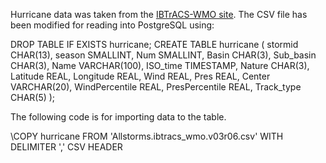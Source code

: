 Hurricane data was taken from the [IBTrACS-WMO
site](https://www.ncdc.noaa.gov/ibtracs/index.php?name=wmo-data). The CSV file
has been modified for reading into PostgreSQL using:

  DROP TABLE IF EXISTS hurricane;
  CREATE TABLE hurricane (
    stormid        CHAR(13),
    season         SMALLINT,
    Num            SMALLINT,
    Basin          CHAR(3),
    Sub_basin      CHAR(3),
    Name           VARCHAR(100),
    ISO_time       TIMESTAMP,
    Nature         CHAR(3),
    Latitude       REAL,
    Longitude      REAL,
    Wind           REAL,
    Pres           REAL,
    Center         VARCHAR(20),
    WindPercentile REAL,
    PresPercentile REAL,
    Track_type     CHAR(5)
  );

The following code is for importing data to the table.

  \COPY hurricane FROM 'Allstorms.ibtracs_wmo.v03r06.csv' WITH DELIMITER ',' CSV HEADER